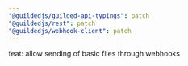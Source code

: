 ```yaml
---
"@guildedjs/guilded-api-typings": patch
"@guildedjs/rest": patch
"@guildedjs/webhook-client": patch
---
```


feat: allow sending of basic files through webhooks
